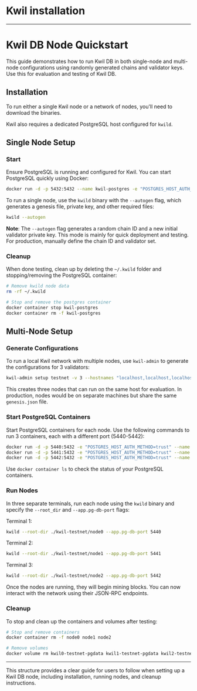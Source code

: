 # Kwil installation

---

# Kwil DB Node Quickstart

This guide demonstrates how to run Kwil DB in both single-node and multi-node configurations using randomly generated chains and validator keys. Use this for evaluation and testing of Kwil DB.

## Installation

To run either a single Kwil node or a network of nodes, you'll need to download the binaries. 

Kwil also requires a dedicated PostgreSQL host configured for `kwild`.


## Single Node Setup

### Start
Ensure PostgreSQL is running and configured for Kwil. You can start PostgreSQL quickly using Docker:

```bash
docker run -d -p 5432:5432 --name kwil-postgres -e "POSTGRES_HOST_AUTH_METHOD=trust" kwildb/postgres:latest
```

To run a single node, use the `kwild` binary with the `--autogen` flag, which generates a genesis file, private key, and other required files:

```bash
kwild --autogen
```

**Note**: The `--autogen` flag generates a random chain ID and a new initial validator private key. This mode is mainly for quick deployment and testing. For production, manually define the chain ID and validator set.

### Cleanup

When done testing, clean up by deleting the `~/.kwild` folder and stopping/removing the PostgreSQL container:

```bash
# Remove kwild node data
rm -rf ~/.kwild

# Stop and remove the postgres container
docker container stop kwil-postgres
docker container rm -f kwil-postgres
```

## Multi-Node Setup

### Generate Configurations

To run a local Kwil network with multiple nodes, use `kwil-admin` to generate the configurations for 3 validators:

```bash
kwil-admin setup testnet -v 3 --hostnames "localhost,localhost,localhost" --output-dir ./kwil-testnet
```

This creates three nodes that can run on the same host for evaluation. In production, nodes would be on separate machines but share the same `genesis.json` file.

### Start PostgreSQL Containers

Start PostgreSQL containers for each node. Use the following commands to run 3 containers, each with a different port (5440-5442):

```bash
docker run -d -p 5440:5432 -e "POSTGRES_HOST_AUTH_METHOD=trust" --name node0 kwildb/postgres:latest
docker run -d -p 5441:5432 -e "POSTGRES_HOST_AUTH_METHOD=trust" --name node1 kwildb/postgres:latest
docker run -d -p 5442:5432 -e "POSTGRES_HOST_AUTH_METHOD=trust" --name node2 kwildb/postgres:latest
```

Use `docker container ls` to check the status of your PostgreSQL containers.

### Run Nodes

In three separate terminals, run each node using the `kwild` binary and specify the `--root_dir` and `--app.pg-db-port` flags:

Terminal 1:
```bash
kwild --root-dir ./kwil-testnet/node0 --app.pg-db-port 5440
```

Terminal 2:
```bash
kwild --root-dir ./kwil-testnet/node1 --app.pg-db-port 5441
```

Terminal 3:
```bash
kwild --root-dir ./kwil-testnet/node2 --app.pg-db-port 5442
```

Once the nodes are running, they will begin mining blocks. You can now interact with the network using their JSON-RPC endpoints.

### Cleanup

To stop and clean up the containers and volumes after testing:

```bash
# Stop and remove containers
docker container rm -f node0 node1 node2

# Remove volumes
docker volume rm kwil0-testnet-pgdata kwil1-testnet-pgdata kwil2-testnet-pgdata
```

---

This structure provides a clear guide for users to follow when setting up a Kwil DB node, including installation, running nodes, and cleanup instructions.
